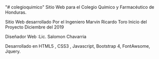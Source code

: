 "# colegioquimico" 
Sitio Web para el Colegio Químico y Farmacéutico de Honduras. 

Sitio Web desarrollado Por el Ingeniero Marvin Ricardo Toro
Inicio del Proyecto Diciembre del 2019

Diseñador Web :Lic. Salomon Chavarria

Desarrollado en HTML5 , CSS3 , Javascript, Bootstrap 4, FontAwsome, Jquery. 


